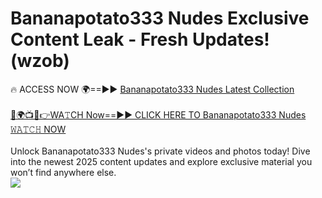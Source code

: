 # Bananapotato333 Nudes Exclusive Content Leak - Fresh Updates! (wzob)

🔥 ACCESS NOW 🌍==►► <a href="https://tinyurl.com/yc657z5k" rel="nofollow">Bananapotato333 Nudes Latest Collection</a>
<br><br>
[🔴🌍📺📱👉WA𝚃CH Now==►► CLICK HERE TO Bananapotato333 Nudes 𝚆𝙰𝚃𝙲𝙷 NOW](https://tinyurl.com/yc657z5k)
<br><br>
Unlock Bananapotato333 Nudes's private videos and photos today! Dive into the newest 2025 content updates and explore exclusive material you won’t find anywhere else.
<br>
<a href="https://tinyurl.com/yc657z5k" rel="nofollow" data-target="animated-image.originalLink"><img src="https://camo.githubusercontent.com/8a4f000d20f83aca3bf7ec5f350d767afa0574a8a352519fd8cfa583a6f93a33/68747470733a2f2f692e696d6775722e636f6d2f644a486b345a712e676966" data-canonical-src="https://i.imgur.com/dJHk4Zq.gif" style="max-width: 100%; display: inline-block;" data-target="animated-image.originalImage"></a>
<br>
